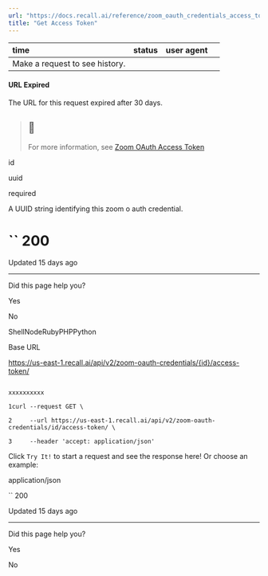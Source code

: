 ```yaml
---
url: "https://docs.recall.ai/reference/zoom_oauth_credentials_access_token_retrieve"
title: "Get Access Token"
---
```


| time | status | user agent |  |
| :-- | :-- | :-- | :-- |
| Make a request to see history. |

#### URL Expired

The URL for this request expired after 30 days.

> ## 📘
>
> For more information, see [Zoom OAuth Access Token](https://docs.recall.ai/docs/step-1-zoom-oauth-setup#recall-vs-customer-managed-oauth)

id

uuid

required

A UUID string identifying this zoom o auth credential.

# `` 200

Updated 15 days ago

* * *

Did this page help you?

Yes

No

ShellNodeRubyPHPPython

Base URL

https://us-east-1.recall.ai/api/v2/zoom-oauth-credentials/{id}/access-token/

```

xxxxxxxxxx

1curl --request GET \

2     --url https://us-east-1.recall.ai/api/v2/zoom-oauth-credentials/id/access-token/ \

3     --header 'accept: application/json'

```

Click `Try It!` to start a request and see the response here! Or choose an example:

application/json

`` 200

Updated 15 days ago

* * *

Did this page help you?

Yes

No